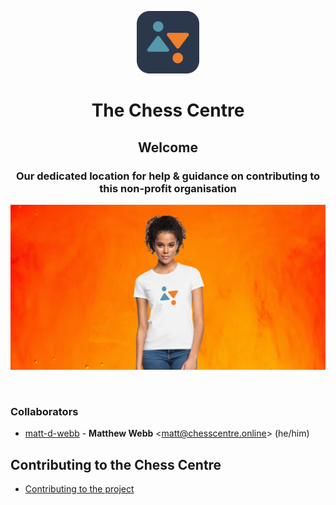 <!--lint disable no-literal-urls-->
<p align="center">
  <a href="https://bradford.chesscentre.online/#!/">
    <img
      alt="The Chess Centre"
      src="https://github.com/Chess-Centre/welcome/blob/master/img/bcc-dark-logo.png"
      width="100"
    />
  </a>
  <h1 align="center"> The Chess Centre </h1>
</p>
<p align="center">
  <h2 align="center"> Welcome </h2>
  <h3 align="center"> Our dedicated location for help & guidance on contributing to this non-profit organisation </h3>
</p>
<p align="center">
    <img
      alt="Welcome"
      src="https://github.com/Chess-Centre/welcome/blob/master/img/welcome-banner.png"
      width="600"
    />
</p>
<br />

### Collaborators
* [matt-d-webb](https://github.com/matt-d-webb) -
**Matthew Webb** &lt;matt@chesscentre.online&gt; (he/him)

## Contributing to the Chess Centre

* [Contributing to the project][]


[Contributing to the project]: CONTRIBUTING.md
